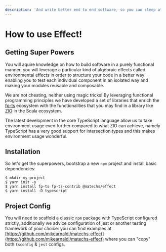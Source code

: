 ```yaml
---
description: 'And write better end to end software, so you can sleep at night!'
---
```


# How to use Effect!

## Getting Super Powers

You will aquire knowledge on how to build software in a purely functional manner, you will leverage a particular kind of algebraic effects called environmental effects in order to structure your code in a better way enabling you to test each individual component in an isolated way and making your modules reusable and composable.

We are not cheating, neither using magic tricks! By leveraging functional programming principles we have developed a set of libraries that enrich the [fp-ts](https://github.com/gcanti/fp-ts) ecosystem with the functionalities that you may find in a library like [ZIO](https://github.com/zio/zio) in the Scala ecosystem.

The latest development in the core TypeScript language allow us to take environment usage even further compared to what ZIO can achieve, namely TypeScript has a very good support for intersection types and this makes environment usage wonderful.

## Installation

So let's get the superpowers, bootstrap a new `npm` project and install basic dependencies:

```text
$ mkdir my-project
$ yarn init -y
$ yarn install fp-ts fp-ts-contrib @matechs/effect
$ yarn install -D typescript
```

## Project Config

You will need to scaffold a classic `npm` package with TypeScript configured strictly, additionally we advice configuration of jest or another testing framework of your choice: you can find examples at [https://github.com/mikearnaldi/matechs-effect](https://github.com/mikearnaldi/matechs-effect) where you can "copy" both `tsconfig` & `jest` configs.

